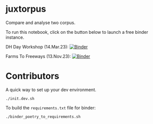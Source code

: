 # juxtorpus

Compare and analyse two corpus.

To run this notebook, click on the button below to launch a free binder instance.

DH Day Workshop (14.Mar.23): [![Binder](https://binderhub.atap-binder.cloud.edu.au/badge_logo.svg)](https://binderhub.atap-binder.cloud.edu.au/v2/gh/Sydney-Informatics-Hub/juxtorpus/53ed632722a8a1be5af4547a6965e4b9aa1dfb85?labpath=notebooks%2FDH%20demo%2FDemo-final.ipynb)

Farms To Freeways (13.Nov.23): [![Binder](https://binderhub.atap-binder.cloud.edu.au/badge_logo.svg)](https://binderhub.atap-binder.cloud.edu.au/v2/gh/Sydney-Informatics-Hub/juxtorpus.git/82fee5bc0c9cef4f7471e0cf292b3f77b3dc6706?labpath=notebooks%2Ffarms_to_freeways.ipynb)


# Contributors
A quick way to set up your dev environment.
```shell
./init.dev.sh
```

To build the `requirements.txt` file for binder:
```shell
./binder_poetry_to_requirements.sh
```